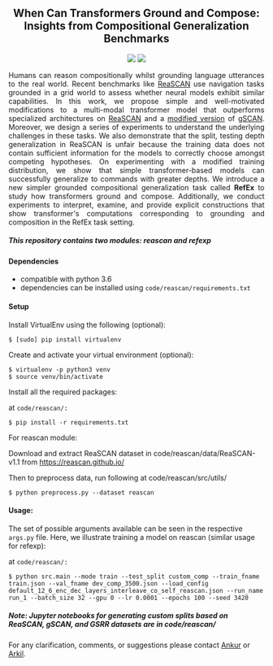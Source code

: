 <h2 align="center">
  When Can Transformers Ground and Compose: Insights from Compositional Generalization Benchmarks
</h2>

<p align="center">
  <a href="https://2022.emnlp.org/"><img src="https://img.shields.io/badge/EMNLP-2022-blueviolet"></a>
  <a href="">
    <img src="https://img.shields.io/badge/License-MIT-green">
  </a>
</p>


<p align="justify">
Humans can reason compositionally whilst grounding language utterances to the real world. Recent benchmarks like <a href="https://arxiv.org/abs/2109.08994">ReaSCAN</a> use navigation tasks grounded in a grid world to assess whether neural models exhibit similar capabilities. In this work, we propose simple and well-motivated modifications to a multi-modal transformer model that outperforms specialized architectures on <a href="https://arxiv.org/abs/2109.08994">ReaSCAN</a> and a <a href="https://arxiv.org/abs/2109.12243">modified version</a> of <a href="https://arxiv.org/abs/2003.05161">gSCAN</a>. Moreover, we design a series of experiments to understand the underlying challenges in these tasks. We also demonstrate that the split, testing depth generalization in ReaSCAN is unfair because the training data does not contain sufficient information for the models to correctly choose amongst competing hypotheses. On experimenting with a modified training distribution, we show that simple transformer-based models can successfully generalize to commands with greater depths. We introduce a new simpler grounded compositional generalization task called <b>RefEx</b> to study how transformers ground and compose. Additionally, we conduct experiments to interpret, examine, and provide explicit constructions that show transformer's computations corresponding to grounding and composition in the RefEx task setting.
</p>

##### This repository contains two modules: reascan and refexp

#### Dependencies

- compatible with python 3.6
- dependencies can be installed using `code/reascan/requirements.txt`


#### Setup

Install VirtualEnv using the following (optional):

```shell
$ [sudo] pip install virtualenv
```

Create and activate your virtual environment (optional):

```shell
$ virtualenv -p python3 venv
$ source venv/bin/activate
```

Install all the required packages:

at `code/reascan/:`

```shell
$ pip install -r requirements.txt
```

For reascan module:

Download and extract ReaSCAN dataset in code/reascan/data/ReaSCAN-v1.1 from https://reascan.github.io/

Then to preprocess data, run following at code/reascan/src/utils/

```shell
$ python preprocess.py --dataset reascan
```

#### Usage:

The set of possible arguments available can be seen in the respective `args.py` file. Here, we illustrate training a model on reascan (similar usage for refexp):

at `code/reascan/:`

```
$ python src.main --mode train --test_split custom_comp --train_fname train.json --val_fname dev_comp_3500.json --load_config default_12_6_enc_dec_layers_interleave_co_self_reascan.json --run_name run_1 --batch_size 32 --gpu 0 --lr 0.0001 --epochs 100 --seed 3420
```

##### Note: Jupyter notebooks for generating custom splits based on ReaSCAN, gSCAN, and GSRR datasets are in code/reascan/

<!-- #### Citation -->

<!-- If you use our data or code, please cite our work:

```

``` -->

For any clarification, comments, or suggestions please contact [Ankur](mailto:ankursikarwardc@gmail.com) or [Arkil](http://arkilpatel.github.io/).
